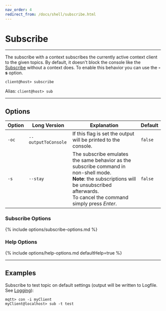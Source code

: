 ```yaml
---
nav_order: 4
redirect_from: /docs/shell/subscribe.html
---
```


# Subscribe
***

The subscribe with a context subscribes the currently active context client to the given topics.
By default, it doesn't block the console like the [Subscribe](../subscribe.md) without a context does.
To enable this behavior you can use the **-s** option.

```
client@host> subscribe
```

Alias: `client@host> sub`

***

##  Options

| Option | Long Version        | Explanation                                                                                                                                                                                             | Default |
|--------|---------------------|---------------------------------------------------------------------------------------------------------------------------------------------------------------------------------------------------------|---------|
| `-oc`  | `--outputToConsole` | If this flag is set the output will be printed to the console.                                                                                                                                          | `false` |
| `-s`   | `--stay`            | The subscribe emulates the same behavior as the subscribe command in non-shell mode. <br> **Note**: the subscriptions will be unsubscribed afterwards. <br> To cancel the command simply press *Enter*. | `false` |

### Subscribe Options

{% include options/subscribe-options.md %}

### Help Options

{% include options/help-options.md defaultHelp=true %}

***

## Examples

Subscribe to test topic on default settings (output will be written to Logfile. See [Logging](../logging.md)):

```
mqtt> con -i myClient
myClient@localhost> sub -t test
```
